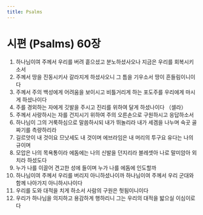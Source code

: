 ```yaml
---
title: Psalms
---
```


# 시편 (Psalms) 60장
1. 하나님이여 주께서 우리를 버려 흩으셨고 분노하셨사오나 지금은 우리를 회복시키소서
1. 주께서 땅을 진동시키사 갈라지게 하셨사오니 그 틈을 기우소서 땅이 흔들림이니이다
1. 주께서 주의 백성에게 어려움을 보이시고 비틀거리게 하는 포도주를 우리에게 마시게 하셨나이다
1. 주를 경외하는 자에게 깃발을 주시고 진리를 위하여 달게 하셨나이다 （셀라）
1. 주께서 사랑하시는 자를 건지시기 위하여 주의 오른손으로 구원하시고 응답하소서
1. 하나님이 그의 거룩하심으로 말씀하시되 내가 뛰놀리라 내가 세겜을 나누며 숙곳 골짜기를 측량하리라
1. 길르앗이 내 것이요 므낫세도 내 것이며 에브라임은 내 머리의 투구요 유다는 나의 규이며
1. 모압은 나의 목욕통이라 에돔에는 나의 신발을 던지리라 블레셋아 나로 말미암아 외치라 하셨도다
1. 누가 나를 이끌어 견고한 성에 들이며 누가 나를 에돔에 인도할까
1. 하나님이여 주께서 우리를 버리지 아니하셨나이까 하나님이여 주께서 우리 군대와 함께 나아가지 아니하시나이다
1. 우리를 도와 대적을 치게 하소서 사람의 구원은 헛됨이니이다
1. 우리가 하나님을 의지하고 용감하게 행하리니 그는 우리의 대적을 밟으실 이심이로다